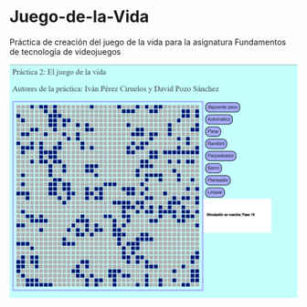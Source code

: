 # Juego-de-la-Vida
Práctica de creación del juego de la vida para la asignatura Fundamentos de tecnología de videojuegos

<img src="https://github.com/ivanperez-c/Juego-de-la-Vida/blob/main/Captura.PNG" alt="JuveR" width="600px">
